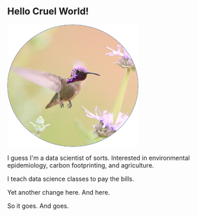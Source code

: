 ## Hello Cruel World!

<img src="birdie.png" alt="Monty Python!" style="width:300px;"/>

I guess I'm a data scientist of sorts. Interested in environmental epidemiology, carbon footprinting, and agriculture.

I teach data science classes to pay the bills.

Yet another change here. And here.

So it goes. And goes.

